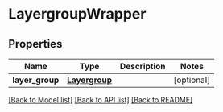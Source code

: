 # LayergroupWrapper

## Properties
Name | Type | Description | Notes
------------ | ------------- | ------------- | -------------
**layer_group** | [**Layergroup**](Layergroup.md) |  | [optional] 

[[Back to Model list]](../README.md#documentation-for-models) [[Back to API list]](../README.md#documentation-for-api-endpoints) [[Back to README]](../README.md)


